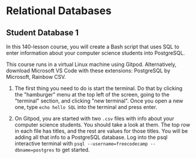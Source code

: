 # Relational Databases

## Student Database 1

In this 140-lesson course, you will create a Bash script that uses SQL to enter information about your computer science students into PostgreSQL.

This course runs in a virtual Linux machine using Gitpod. Alternatively, download Microsoft VS Code with these extensions: PostgreSQL by Microsoft, Rainbow CSV.

1. The first thing you need to do is start the terminal. Do that by clicking the "hamburger" menu at the top left of the screen, going to the "terminal" section, and clicking "new terminal". Once you open a new one, type `echo hello SQL` into the terminal and press enter.

2. On Gitpod, you are started with two `.csv` files with info about your computer science students. You should take a look at them. The top row in each file has titles, and the rest are values for those titles. You will be adding all that info to a PostgreSQL database. Log into the psql interactive terminal with `psql --username=freecodecamp --dbname=postgres` to get started.
